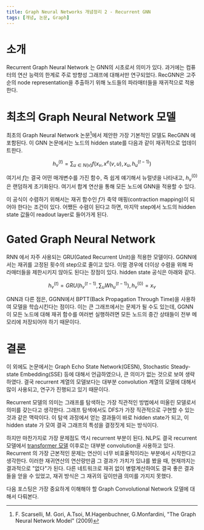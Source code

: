```yaml
---
title: Graph Neural Networks 개념정리 2 - Recurrent GNN
tags: [개념, 논문, Graph]
---
```


# 소개

Recurrent Graph Neural Network 는 GNN의 시초로서 의미가 있다. 과거에는 컴퓨터의 연산 능력의 한계로 주로 방향성 그래프에 대해서만 연구되었다. RecGNN은 고주순의 node representation을 추출하기 위해 노드들의 파라매터들을 재귀적으로 적용한다.

# 최초의 Graph Neural Network 모델

최초의 Graph Neural Network 논문[^1]에서 제안한 가장 기본적인 모델도 RecGNN 에 포함된다. 이 GNN 논문에서는 노드의 hidden state를 다음과 같이 재귀적으로 업데이트한다.

$$
h_v^{(t)}=\sum_{u\in N(v)}f(x_v,x^e(v,u),x_u,h_u^{(t-1)})
$$

여기서 $f$는 결국 어떤 매개변수를 가진 함수, 즉 쉽게 얘기해서 뉴럴넷을 나타내고, $h_v^{(0)}$은 랜덤하게 초기화된다. 여기서 합계 연산을 통해 모든 노드에 GNN을 적용할 수 있다.

이 공식이 수렴하기 위해서는 재귀 함수인 $f$가 축약 매핑(contraction mapping)이 되어야  한다는 조건이 있다. 어쨌든 수렴이 된다고 하면, 마지막 step에서 노드의 hidden state 값들이 readout layer로 들어가게 된다.

[^1]: F. Scarselli, M. Gori, A.Tsoi, M.Hagenbuchner, G.Monfardini, "The Graph Neural Network Model" (2009)

# Gated Graph Neural Network

RNN 에서 자주 사용되는 GRU(Gated Recurrent Unit)을 적용한 모델이다. GGNN에서는 재귀를 고정된 횟수의 step으로 줄이고 있다. 이럴 경우에 더이상 수렴을 위해 파라매터들을 제한시키지 않아도 된다는 장점이 있다. hidden state 공식은 아래와 같다.

$$
h_v^{(t)}=GRU(h_v^{(t-1)},\sum_uWh_u^{(t-1)}), h_v^{(0)}=x_v
$$

GNN과 다른 점은, GGNN에서 BPTT(Back Propagation Through Time)을 사용하여 모델을 학습시킨다는 점이다. 이는 큰 그래프에서는 문제가 될 수도 있는데, GGNN이 모든 노드에 대해 재귀 함수를 여러번 실행하려면 모든 노드의 중간 상태들이 전부 메모리에 저장되어야 하기 때문이다.

# 결론

이 외에도 논문에서는 Graph Echo State Network(GESN), Stochastic Steady-state Embedding(SSE) 등에 대해서 언급하였으나, 큰 의미가 없는 것으로 보여 생략하였다. 결국 recurrent 계열의 모델보다는 대부분 convolution 계열의 모델에 대해서 많이 사용되고, 연구가 진행되고 있기 때문이다.

Recurrent 모델의 의미는 그래프를 탐색하는 가장 직관적인 방법에서 떠올린 모델로서 의미를 갖는다고 생각한다. 그래프 탐색에서도 DFS가 가장 직관적으로 구현할 수 있는 것과 같은 맥락이다. 이 탐색 과정에서 얻는 결과들이 바로 hidden state가 되고, 이 hidden state 가 모여 결국 그래프의 특성을 결정짓게 되는 방식이다.

하지만 마찬가지로 가장 문제점도 역시 recurrent 부분이 된다. NLP도 결국 recurrent 모델에서 [transformer 모델](/attention-is-all-you-need) 이후로는 대부분 convolution을 사용하고 있다. Recurrent 의 가장 근본적인 문제는 연산이 너무 비효율적이라는 부분에서 시작한다고 생각한다. 이러한 재귀연산의 연산량만큼 그 결과가 가치가 있냐를 봤을 때, 현재까지는 결과적으로 "없다"가 된다. 다른 네트워크로 재귀 없이 병렬계산하여도 결국 좋은 결과들을 얻을 수 있었고, 재귀 방식은 그 재귀의 깊이만큼 의미를 가지지 못했다.

다음 포스팅은 가장 중요하게 이해해야 할 Graph Convolutional Network 모델에 대해서 다뤄본다.